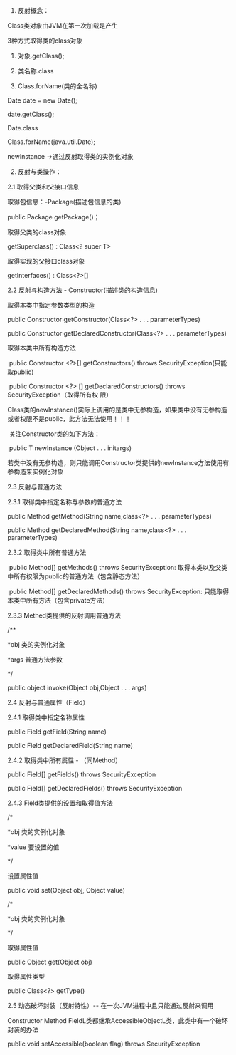 1. 反射概念：

Class类对象由JVM在第一次加载是产生

3种方式取得类的class对象

1. 对象.getClass();

2. 类名称.class

3. Class.forName(类的全名称)

   

Date date = new Date();

date.getClass();

Date.class

Class.forName(java.util.Date);



newInstance ->通过反射取得类的实例化对象



2. 反射与类操作：

2.1 取得父类和父接口信息

  取得包信息：-Package(描述包信息的类)

  public Package getPackage()；

  取得父类的class对象

  getSuperclass() :  Class<? super T>

  取得实现的父接口class对象

  getInterfaces()  :   Class<?>[]

2.2 反射与构造方法 - Constructor(描述类的构造信息)

  取得本类中指定参数类型的构造

   public Constructor <T>  getConstructor(Class<?>  . . . parameterTypes)

   public Constructor <T>  getDeclaredConstructor(Class<?> . . . parameterTypes)

  取得本类中所有构造方法

​     public Constructor <?>[]  getConstructors()   throws SecurityException(只能取public)

​     public Constructor <?> []  getDeclaredConstructors()  throws SecurityException（取得所有权      限）

   

​    Class类的newInstance()实际上调用的是类中无参构造，如果类中没有无参构造或者权限不是public，此方法无法使用！！！

​    关注Constructor类的如下方法：

​    public T  newInstance (Object . . . initargs)

​     若类中没有无参构造，则只能调用Constructor类提供的newInstance方法使用有参构造来实例化对象

2.3     反射与普通方法

2.3.1 取得类中指定名称与参数的普通方法

   public Method  getMethod(String name,class<?> . . . parameterTypes)

   public Method  getDeclaredMethod(String name,class<?> . . . parameterTypes)

2.3.2 取得类中所有普通方法

​     public Method[]  getMethods() throws SecurityException:  取得本类以及父类中所有权限为public的普通方法（包含静态方法） 

​     public Method[]  getDeclaredMethods() throws SecurityException:  只能取得本类中所有方法（包含private方法）

2.3.3   Methed类提供的反射调用普通方法

/**

*obj    类的实例化对象

*args     普通方法参数

*/

  public object invoke(Object obj,Object . . . args)



2.4  反射与普通属性（Field）

2.4.1  取得类中指定名称属性

   public Field  getField(String name)

   public Field  getDeclaredField(String name)

2.4.2   取得类中所有属性  -  （同Method）

   public Field[] getFields() throws  SecurityException

   public Field[]  getDeclaredFields()  throws  SecurityException

2.4.3  Field类提供的设置和取得值方法

/*

*obj     类的实例化对象

*value     要设置的值

*/

  设置属性值

   public void set(Object obj, Object value)



/*

*obj    类的实例化对象

*/

   取得属性值

   public Object get(Object obj)

   取得属性类型

   public Class<?> getType()

2.5  动态破坏封装（反射特性）-- 在一次JVM进程中且只能通过反射来调用

Constructor  Method   FieldL类都继承AccessibleObjectL类，此类中有一个破坏封装的办法

public void setAccessible(boolean flag)  throws SecurityException